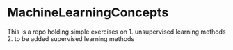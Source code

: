 # MachineLearningConcepts

This is a repo holding simple exercises on 1. unsupervised learning methods 2. to be added supervised learning methods
